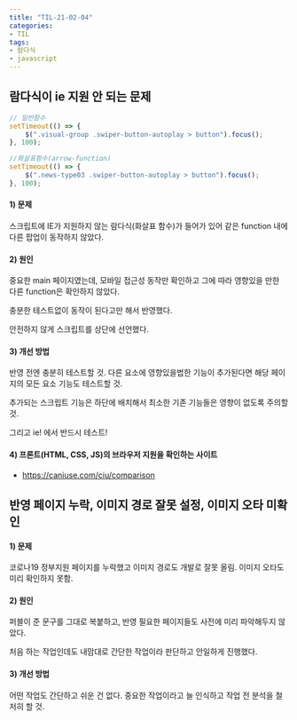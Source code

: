 ```yaml
---
title: "TIL-21-02-04"
categories: 
- TIL
tags:
- 람다식 
- javascript
---
```


## 람다식이 ie 지원 안 되는 문제

```javascript
// 일반함수
setTimeout(() => {
	$(".visual-group .swiper-button-autoplay > button").focus();
}, 100);

//화살표함수(arrow-function)
setTimeout(() => {
	$(".news-type03 .swiper-button-autoplay > button").focus();
}, 100);
```

#### 1) 문제

스크립트에 IE가 지원하지 않는 람다식(화살표 함수)가 들어가 있어 같은 function 내에 다른 팝업이 동작하지 않았다.

#### 2) 원인 

중요한 main 페이지였는데, 모바일 접근성 동작만 확인하고 그에 따라 영향있을 만한 다른 function은 확인하지 않았다. 

충분한 테스트없이 동작이 된다고만 해서 반영했다.

안전하지 않게 스크립트를 상단에 선언했다.

#### 3) 개선 방법

반영 전엔 충분히 테스트할 것. 다른 요소에 영향있을법한 기능이 추가된다면 해당 페이지의 모든 요소 기능도 테스트할 것.  

추가되는 스크립트 기능은 하단에 배치해서 최소한 기존 기능들은 영향이 없도록 주의할 것.

그리고 ie! 에서 반드시 테스트!

#### 4) 프론트(HTML, CSS, JS)의 브라우저 지원을 확인하는 사이트

* https://caniuse.com/ciu/comparison




## 반영 페이지 누락, 이미지 경로 잘못 설정, 이미지 오타 미확인

#### 1) 문제

코로나19 정부지원 페이지를 누락했고 이미지 경로도 개발로 잘못 올림. 이미지 오타도 미리 확인하지 못함.

#### 2) 원인 

퍼블이 준 문구를 그대로 복붙하고, 반영 필요한 페이지들도 사전에 미리 파악해두지 않았다. 

처음 하는 작업인데도 내맘대로 간단한 작업이라 판단하고 안일하게 진행했다.


#### 3) 개선 방법 

어떤 작업도 간단하고 쉬운 건 없다. 중요한 작업이라고 늘 인식하고 작업 전 분석을 철저히 할 것.


